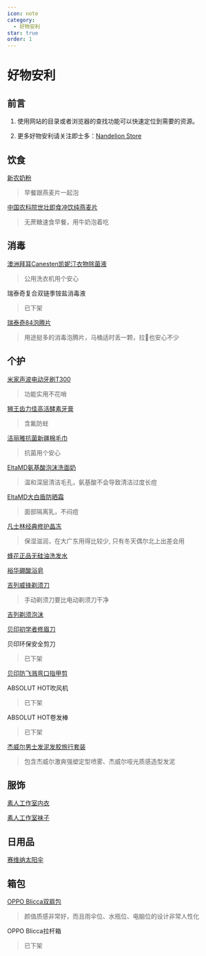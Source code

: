 ```yaml
---
icon: note
category:
  - 好物安利
star: true
order: 1
---
```


# 好物安利

## 前言

1. 使用网站的目录或者浏览器的查找功能可以快速定位到需要的资源。

2. 更多好物安利请关注即士多：[Nandelion Store](https://m.jstore.site/store/5e881d1a5ededd00186f03ce)

## 饮食

[新农奶粉](https://m.tb.cn/h.52tV1PK)
> 早餐跟燕麦片一起泡

[中国农科院世壮即食冲饮纯燕麦片](https://m.tb.cn/h.52cBWYS)
> 无蔗糖速食早餐，用牛奶泡着吃

## 消毒

[澳洲拜耳Canesten凯妮汀衣物除菌液](https://m.tb.cn/h.5XRxbW4)
> 公用洗衣机用个安心

瑞泰奇复合双链季铵盐消毒液
> 已下架

[瑞泰奇84泡腾片](https://m.tb.cn/h.52XZoLZ?tk=6m3LdwcEDao)
> 用途挺多的消毒泡腾片，马桶适时丢一颗，拉💩也安心不少

## 个护

[米家声波电动牙刷T300](https://m.tb.cn/h.5O5hwxT?tk=B3xxWUatKl7)
> 功能实用不花哨

[狮王齿力佳高活酵素牙膏](https://m.tb.cn/h.5Nf3ux0)
> 含氟防蛀

[洁丽雅抗菌新疆棉毛巾](https://m.tb.cn/h.5mjPyVJ)
> 抗菌用个安心

[EltaMD氨基酸泡沫洗面奶](https://m.tb.cn/h.5NkXlen)
> 温和深层清洁毛孔，氨基酸不会导致清洁过度长痘

[EltaMD大白盾防晒霜](https://m.tb.cn/h.5OlMmfb)
> 面部隔离乳，不闷痘

[凡士林经典修护晶冻](https://m.tb.cn/h.5mXBBGP)
> 保湿滋润，在大广东用得比较少, 只有冬天偶尔北上出差会用

[蜂花正品无硅油洗发水](https://m.tb.cn/h.5mqDNfG)

[裕华硼酸浴皂](https://m.tb.cn/h.5OlGGAL)

[吉列威锋剃须刀](https://m.tb.cn/h.5N4uK7H)
> 手动剃须刀要比电动剃须刀干净

[吉列剃须泡沫](https://m.tb.cn/h.5N9BX7t)

[贝印初学者修眉刀](https://m.tb.cn/h.5mjbN9h)

贝印环保安全剪刀
> 已下架

[贝印防飞溅弯口指甲剪](https://m.tb.cn/h.5O55yVi)

ABSOLUT HOT吹风机
> 已下架

ABSOLUT HOT卷发棒
> 已下架

[杰威尔男士发泥发胶旅行套装](https://m.tb.cn/h.5mXtL6Z)
> 包含杰威尔激爽强塑定型喷雾、杰威尔哑光质感造型发泥

## 服饰

[素人工作室内衣](https://m.tb.cn/h.5mjkkHb?tk=5BDYWUZZGMG)

[素人工作室袜子](https://m.tb.cn/h.5Nfh2Kr?tk=GSVfWUZZhJE)

## 日用品

[赛维纳太阳伞](https://m.tb.cn/h.5OwosCh)

## 箱包

[OPPO Blicca双肩包](https://j.youzan.com/0zd3S6)
> 颜值质感非常好，而且雨伞位、水瓶位、电脑位的设计非常人性化

OPPO Blicca拉杆箱
> 已下架
